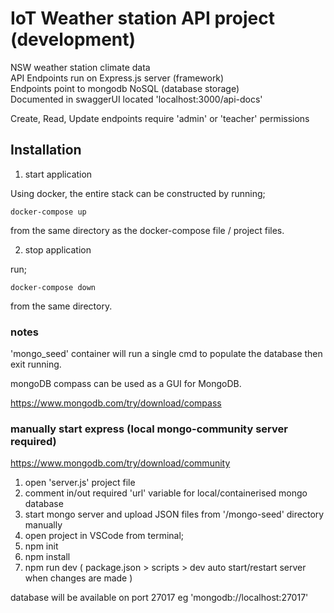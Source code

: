 # IoT Weather station API project (development)

NSW weather station climate data  
API Endpoints run on Express.js server (framework)  
Endpoints point to mongodb NoSQL (database storage)  
Documented in swaggerUI located 'localhost:3000/api-docs'

Create, Read, Update endpoints require 'admin' or 'teacher' permissions

## Installation

1. start application

Using docker, the entire stack can be constructed by running;

```
docker-compose up
```

from the same directory as the docker-compose file / project files.

2. stop application

run;

```
docker-compose down
```

from the same directory.

### notes

'mongo_seed' container will run a single cmd to populate the database then exit running.

mongoDB compass can be used as a GUI for MongoDB.

https://www.mongodb.com/try/download/compass

### manually start express (local mongo-community server required)

https://www.mongodb.com/try/download/community

1. open 'server.js' project file
2. comment in/out required 'url' variable for local/containerised mongo database
3. start mongo server and upload JSON files from '/mongo-seed' directory manually
4. open project in VSCode
   from terminal;
5. npm init
6. npm install
7. npm run dev ( package.json > scripts > dev auto start/restart server when changes are made )

database will be available on port 27017 eg 'mongodb://localhost:27017'
